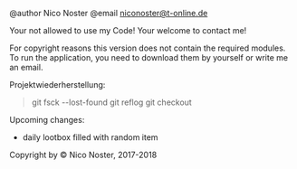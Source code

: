 @author Nico Noster
@email niconoster@t-online.de

Your not allowed to use my Code!
Your welcome to contact me!

For copyright reasons this version does not contain the required modules.
To run the application, you need to download them by yourself or write me an email.

Projektwiederherstellung:
>git fsck --lost-found
>git reflog
>git checkout <commit>

Upcoming changes:
- daily lootbox filled with random item

Copyright by © Nico Noster, 2017-2018

